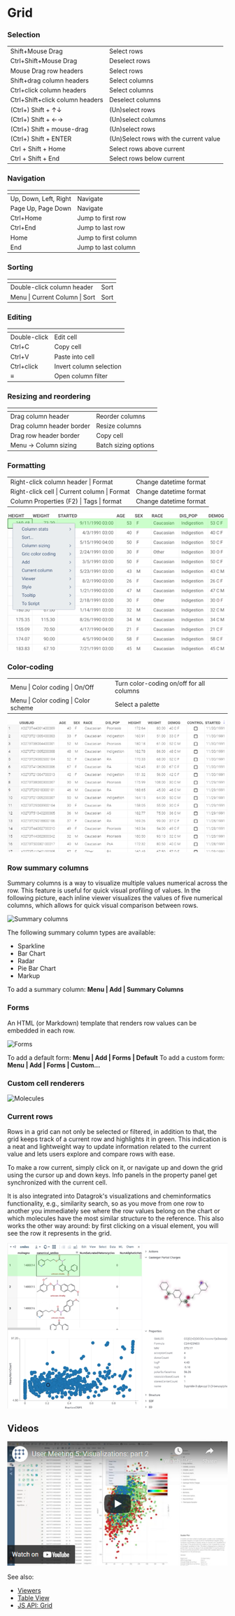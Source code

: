 <!-- TITLE: Grid -->
<!-- SUBTITLE: -->

# Grid

### Selection

|                                 |                    |
|---------------------------------|--------------------|
| Shift+Mouse Drag                | Select rows        |
| Ctrl+Shift+Mouse Drag           | Deselect rows      |
| Mouse Drag row headers          | Select rows        |
| Shift+drag column headers       | Select columns     |
| Ctrl+click column headers       | Select columns     |
| Ctrl+Shift+click column headers | Deselect columns   |
| (Ctrl+) Shift + ↑↓               | (Un)select rows    |
| (Ctrl+) Shift + ←→              | (Un)select columns |
| (Ctrl+) Shift + mouse-drag       | (Un)select rows    |
| (Ctrl+) Shift + ENTER            | (Un)Select rows with the current value  |
| Ctrl + Shift + Home             | Select rows above current |
| Ctrl + Shift + End              | Select rows below current |

### Navigation

| []()                  |                      |
|-----------------------|----------------------|
| Up, Down, Left, Right | Navigate             |
| Page Up, Page Down    | Navigate             |
| Ctrl+Home             | Jump to first row    |
| Ctrl+End              | Jump to last row     |
| Home                  | Jump to first column |
| End                   | Jump to last column  |

### Sorting

| []()                                |      |
|-------------------------------------|------|
| Double-click column header          | Sort |
| Menu \| Current Column \| Sort      | Sort |

### Editing

| []()         |                         |
|--------------|-------------------------|
| Double-click | Edit cell               |
| Ctrl+C       | Copy cell               |
| Ctrl+V       | Paste into cell         |
| Ctrl+click   | Invert column selection |
| ≡            | Open column filter      |

### Resizing and reordering

| []()         |                         |
|--------------|-------------------------|
| Drag column header        | Reorder columns         |
| Drag column header border | Resize columns          |
| Drag row header border    | Copy cell               |
| Menu -> Column sizing     | Batch sizing options    |

### Formatting

|                                                |                         |
|------------------------------------------------|-------------------------|
| Right-click column header \|  Format           |  Change datetime format |
| Right-click cell \|  Current column \|  Format |  Change datetime format |
| Column Properties (F2) \|  Tags \|  format     |  Change datetime format |

![](grid-formatting.gif "Date and number formatting")

### Color-coding

|              |                         |
|--------------|-------------------------|
| Menu \|  Color coding \|  On/Off  | Turn color-coding on/off for all columns  |
| Menu \|  Color coding \|  Color scheme  | Select a palette  |

![](grid-color-coding.gif "Color-coding")

### Row summary columns

Summary columns is a way to visualize multiple values numerical across
the row. This feature is useful for quick visual profiling of values.
In the following picture, each inline viewer visualizes the values of five
numerical columns, which allows for quick visual comparison between rows.

![Summary columns](../../uploads/viewers/grid-summary-columns.png "Summary columns")

The following summary column types are available:
* Sparkline
* Bar Chart
* Radar
* Pie Bar Chart
* Markup

To add a summary column: **Menu | Add | Summary Columns**

### Forms

An HTML (or Markdown) template that renders row values can be embedded
in each row.

![Forms](../../uploads/viewers/grid-form.png "Forms")

To add a default form: **Menu | Add | Forms | Default**
To add a custom form: **Menu | Add | Forms | Custom...**

### Custom cell renderers

![Molecules](../../uploads/viewers/grid-molecules.png "Molecule renderer")

### Current rows

Rows in a grid can not only be selected or filtered, in addition to that, the grid keeps track of a current row and highlights it in green. This indication is a neat and lightweight way to update information related to the current value and lets users explore and compare rows with ease.

To make a row current, simply click on it, or navigate up and down the grid using the cursor up and down keys. Info panels in the property panel get synchronized with the current cell.

It is also integrated into Datagrok's visualizations and cheminformatics functionality, e.g., similarity search, so as you move from one row to another you immediately see where the row values belong on the chart or which molecules have the most similar structure to the reference. This also works the other way around: by first clicking on a visual element, you will see the row it represents in the grid.

![](../current-rows-2.gif "Current rows")


## Videos

[![Grid](../../uploads/youtube/visualizations2.png "Open on Youtube")](https://www.youtube.com/watch?v=7MBXWzdC0-I&t=2971s)

See also:

  * [Viewers](../viewers.md)
  * [Table View](../../overview/table-view.md)
  * [JS API: Grid](https://public.datagrok.ai/js/samples/ui/viewers/types/grid)
